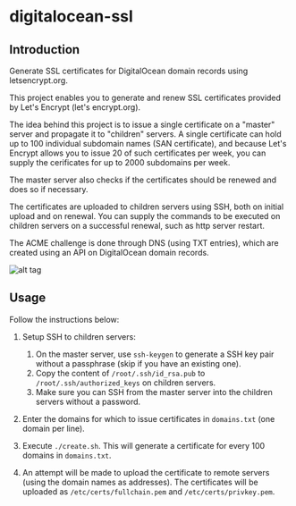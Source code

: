 # digitalocean-ssl

## Introduction

Generate SSL certificates for DigitalOcean domain records using letsencrypt.org.

This project enables you to generate and renew SSL certificates provided by Let's Encrypt (let's encrypt.org).

The idea behind this project is to issue a single certificate on a "master" server and propagate it to "children" servers. A single certificate can hold up to 100 individual subdomain names (SAN certificate), and because Let's Encrypt allows you to issue 20 of such certificates per week, you can supply the cerificates for up to 2000 subdomains per week.

The master server also checks if the certificates should be renewed and does so if necessary.

The certificates are uploaded to children servers using SSH, both on initial upload and on renewal. You can supply the commands to be executed on children servers on a successful renewal, such as http server restart.

The ACME challenge is done through DNS (using TXT entries), which are created using an API on DigitalOcean domain records.

![alt tag](https://igorsaric.github.io/images/cert.svg)

## Usage

Follow the instructions below:

1. Setup SSH to children servers:

    1. On the master server, use ``ssh-keygen`` to generate a SSH key pair without a passphrase (skip if you have an existing one).
    2. Copy the content of ``/root/.ssh/id_rsa.pub`` to ``/root/.ssh/authorized_keys`` on children servers.
    3. Make sure you can SSH from the master server into the children servers without a password.
    
2. Enter the domains for which to issue certificates in ``domains.txt`` (one domain per line).
3. Execute ``./create.sh``. This will generate a certificate for every 100 domains in ``domains.txt``.
4. An attempt will be made to upload the certificate to remote servers (using the domain names as addresses). The certificates will be uploaded as ``/etc/certs/fullchain.pem`` and ``/etc/certs/privkey.pem``.

